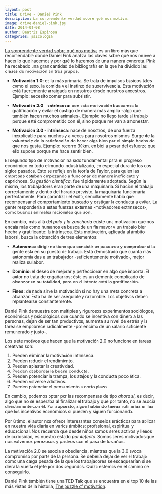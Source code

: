 ```yaml
---
layout: post
title: Drive - Daniel Pink
description: La sorprendente verdad sobre qué nos motiva.
image: drive-daniel-pink.jpg
date: 2014-08-08
author: Beatriz Espinosa
categories: psicología
---
```


[La sorprendente verdad sobre qué nos motiva][1] es un libro más que
recomendable donde Daniel Pink analiza las claves sobre qué nos mueve a hacer
lo que hacemos y por qué lo hacemos de una manera concreta. Pink ha recabado
una gran cantidad de bibliografía en la que ha dividido las clases de
motivación en tres grupos:

- **Motivación 1.0**: es la más primaria. Se trata de impulsos básicos tales
  como el sexo, la comida y el instinto de supervivencia. Esta motivación está
  fuertemente arraigada en nosotros desde nuestros ancestros. Ejemplo: necesito
  comer para subsistir.

- **Motivación 2.0 - extrínseca**: con esta motivación buscamos la
  gratificación y evitar el castigo de manera más amplia -algo que también
  hacen muchos animales-. Ejemplo: no llego tarde al trabajo porque esté
  comprometido con él, sino porque me van a amonestar.

- **Motivación 3.0 - intrínseca**: nace de nosotros, de una fuerza inexplicable
  para muchos y a veces para nosotros mismos. Surge de la voluntad y de la
  satisfacción de hacer algo bien por el simple hecho de que nos gusta.
  Ejemplo: recorro 30km. en bici a pesar del esfuerzo que ello supone porque me
  hace sentir bien.

El segundo tipo de motivación ha sido fundamental para el progreso económico en
todo el mundo industrializado, en especial durante los dos siglos pasados. Esto
se refleja en la teoría de Taylor, para quien las empresas estaban empezando a
funcionar de manera ineficiente y caprichosa. Su *gestión científica*, fue
rápidamente adoptada. Según la misma, los trabajadores eran parte de una
maquinaria. Si hacían el trabajo correctamente y dentro del horario previsto,
la maquinaria funcionaría perfectamente. Para garantizar el éxito,
sencillamente había que recompensar el comportamiento buscado y castigar la
conducta a evitar. La gente respondería a estas fuerzas externas -motivadores
extrínsecos-, como buenos animales racionales que son.

En cambio, más allá del *palo y la zanahoria* existe una motivación que nos
encaja más como humanos en busca de un fin mayor y un trabajo bien hecho y
gratificante: la intrínseca. Esta motivación, aplicada al ámbito laboral, busca
la obtención de tres elementos:

- **Autonomía**: dirigir no tiene que consistir en pasearse y comprobar si la
  gente está en su puesto de trabajo. Está demostrado que cuanta más autonomía
  das a un trabajador -suficientemente motivado-, mejor realiza su labor.

- **Dominio**: el deseo de mejorar y perfeccionar en algo que importa. El autor
  no trata de engañarnos; éste es un elemento complicado de alcanzar en su
  totalidad, pero en el intento está la gratificación.

- **Fines**: de nada sirve la motivación si no hay una meta concreta a
  alcanzar. Ésta ha de ser asequible y razonable. Los objetivos deben
  replantearse constantemente.

Daniel Pink demuestra con múltiples y rigurosos experimentos sociólogos,
económicos y psicológicos que cuando se incentiva con dinero a las personas,
dejan de ser tan productivos, aumenta su nivel de estrés y la tarea se
empobrece radicalmente -por encima de un salario suficiente remunerado y
justo-.

Los siete motivos que hacen que la motivación 2.0 no funcione en tareas
creativas son:

1. Pueden eliminar la motivación intrínseca.
2. Pueden reducir el rendimiento.
3. Pueden aplastar la creatividad.
4. Pueden desbordar la buena conducta.
5. Pueden potenciar la trampa, los atajos y la conducta poco ética.
6. Pueden volverse adictivos.
7. Pueden potenciar el pensamiento a corto plazo.

En cambio, podemos optar por las recompensas de tipo *ahora sí*, es decir, algo
que no se esperaba al finalizar el trabajo y que por tanto, no se asocia
directamente con él. Por supuesto, sigue habiendo tareas rutinarias en las que
los incentivos económicos sí pueden y siguen funcionando.

Por último, el autor nos ofrece interesantes consejos prácticos para aplicar en
nuestra vida diaria en varios ámbitos: profesional, espiritual y educacional.
Nos recuerda que desde niños somos seres activos y llenos de curiosidad, es
nuestro estado *por defecto*. Somos seres motivados que nos volvemos perezosos
y pasivos con el paso de los años.

La motivación 2.0 se asocia a obediencia, mientras que la 3.0 evoca compromiso
por parte de la persona. Se debería dejar de ver el trabajo como una carga
pesada de la que los trabajadores se escaquearían si se diera la vuelta el jefe
por dos segundos. Quizá estemos en el camino de conseguirlo.

Daniel Pink también tiene una TED Talk que se encuentra en el top 10 de las más
vistas de la historia, [The puzzle of motivation][2].

[1]: http://www.amazon.es/gp/product/8498750784/ref=as_li_ss_tl?ie=UTF8&camp=3626&creative=24822&creativeASIN=8498750784&linkCode=as2&tag=noleesbl09-21
[2]: http://www.ted.com/talks/dan_pink_on_motivation
